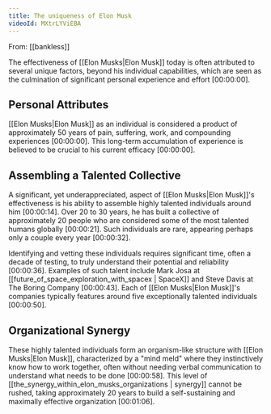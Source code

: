 ```yaml
---
title: The uniqueness of Elon Musk
videoId: MXtrLYViEBA
---
```


From: [[bankless]] <br/> 

The effectiveness of [[Elon Musks|Elon Musk]] today is often attributed to several unique factors, beyond his individual capabilities, which are seen as the culmination of significant personal experience and effort <a class="yt-timestamp" data-t="00:00:00">[00:00:00]</a>.

## Personal Attributes

[[Elon Musks|Elon Musk]] as an individual is considered a product of approximately 50 years of pain, suffering, work, and compounding experiences <a class="yt-timestamp" data-t="00:00:00">[00:00:00]</a>. This long-term accumulation of experience is believed to be crucial to his current efficacy <a class="yt-timestamp" data-t="00:00:00">[00:00:00]</a>.

## Assembling a Talented Collective

A significant, yet underappreciated, aspect of [[Elon Musks|Elon Musk]]'s effectiveness is his ability to assemble highly talented individuals around him <a class="yt-timestamp" data-t="00:00:14">[00:00:14]</a>. Over 20 to 30 years, he has built a collective of approximately 20 people who are considered some of the most talented humans globally <a class="yt-timestamp" data-t="00:00:21">[00:00:21]</a>. Such individuals are rare, appearing perhaps only a couple every year <a class="yt-timestamp" data-t="00:00:32">[00:00:32]</a>.

Identifying and vetting these individuals requires significant time, often a decade of testing, to truly understand their potential and reliability <a class="yt-timestamp" data-t="00:00:36">[00:00:36]</a>. Examples of such talent include Mark Josa at [[future_of_space_exploration_with_spacex | SpaceX]] and Steve Davis at The Boring Company <a class="yt-timestamp" data-t="00:00:43">[00:00:43]</a>. Each of [[Elon Musks|Elon Musk]]'s companies typically features around five exceptionally talented individuals <a class="yt-timestamp" data-t="00:00:50">[00:00:50]</a>.

## Organizational Synergy

These highly talented individuals form an organism-like structure with [[Elon Musks|Elon Musk]], characterized by a "mind meld" where they instinctively know how to work together, often without needing verbal communication to understand what needs to be done <a class="yt-timestamp" data-t="00:00:58">[00:00:58]</a>. This level of [[the_synergy_within_elon_musks_organizations | synergy]] cannot be rushed, taking approximately 20 years to build a self-sustaining and maximally effective organization <a class="yt-timestamp" data-t="00:01:06">[00:01:06]</a>.